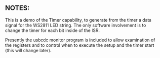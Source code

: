 NOTES:
------

This is a demo of the Timer capability, to generate from the timer a
data signal for the WS2811 LED string. The only software involvement
is to change the timer for each bit inside of the ISR.

Presently the usbcdc monitor program is included to allow examination
of the registers and to control when to execute the setup and the
timer start (this will change later).
